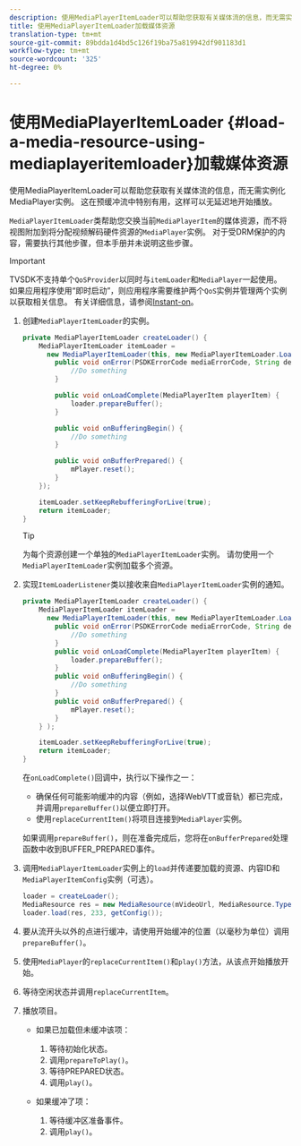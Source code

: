 ```yaml
---
description: 使用MediaPlayerItemLoader可以帮助您获取有关媒体流的信息，而无需实例化MediaPlayer实例。 这在预缓冲流中特别有用，这样可以无延迟地开始播放。
title: 使用MediaPlayerItemLoader加载媒体资源
translation-type: tm+mt
source-git-commit: 89bdda1d4bd5c126f19ba75a819942df901183d1
workflow-type: tm+mt
source-wordcount: '325'
ht-degree: 0%

---
```



# 使用MediaPlayerItemLoader {#load-a-media-resource-using-mediaplayeritemloader}加载媒体资源

使用MediaPlayerItemLoader可以帮助您获取有关媒体流的信息，而无需实例化MediaPlayer实例。 这在预缓冲流中特别有用，这样可以无延迟地开始播放。

`MediaPlayerItemLoader`类帮助您交换当前`MediaPlayerItem`的媒体资源，而不将视图附加到将分配视频解码硬件资源的`MediaPlayer`实例。 对于受DRM保护的内容，需要执行其他步骤，但本手册并未说明这些步骤。

>[!IMPORTANT]
>
>TVSDK不支持单个`QoSProvider`以同时与`itemLoader`和`MediaPlayer`一起使用。 如果应用程序使用“即时启动”，则应用程序需要维护两个`QoS`实例并管理两个实例以获取相关信息。 有关详细信息，请参阅[Instant-on](../../android-3x-content-playback-options-android2/buffering-configuration/android-3x-instant-on.md)。

1. 创建`MediaPlayerItemLoader`的实例。

   ```java
   private MediaPlayerItemLoader createLoader() { 
       MediaPlayerItemLoader itemLoader =   
         new MediaPlayerItemLoader(this, new MediaPlayerItemLoader.LoaderListener() { 
           public void onError(PSDKErrorCode mediaErrorCode, String description) { 
               //Do something 
           } 
   
           public void onLoadComplete(MediaPlayerItem playerItem) { 
               loader.prepareBuffer(); 
           } 
   
           public void onBufferingBegin() { 
               //Do something 
           } 
   
           public void onBufferPrepared() { 
               mPlayer.reset(); 
           }  
       }); 
   
       itemLoader.setKeepRebufferingForLive(true); 
       return itemLoader; 
   } 
   ```

   >[!TIP]
   >
   >为每个资源创建一个单独的`MediaPlayerItemLoader`实例。 请勿使用一个`MediaPlayerItemLoader`实例加载多个资源。

1. 实现`ItemLoaderListener`类以接收来自`MediaPlayerItemLoader`实例的通知。

   ```java
   private MediaPlayerItemLoader createLoader() { 
       MediaPlayerItemLoader itemLoader =   
         new MediaPlayerItemLoader(this, new MediaPlayerItemLoader.LoaderListener() { 
           public void onError(PSDKErrorCode mediaErrorCode, String description) { 
               //Do something 
           } 
           public void onLoadComplete(MediaPlayerItem playerItem) { 
               loader.prepareBuffer(); 
           } 
           public void onBufferingBegin() { 
               //Do something 
           } 
           public void onBufferPrepared() { 
               mPlayer.reset(); 
           }  
       } ); 
   
       itemLoader.setKeepRebufferingForLive(true); 
       return itemLoader; 
   }
   ```

   在`onLoadComplete()`回调中，执行以下操作之一：

   * 确保任何可能影响缓冲的内容（例如，选择WebVTT或音轨）都已完成，并调用`prepareBuffer()`以便立即打开。
   * 使用`replaceCurrentItem()`将项目连接到`MediaPlayer`实例。

   如果调用`prepareBuffer()`，则在准备完成后，您将在`onBufferPrepared`处理函数中收到BUFFER_PREPARED事件。
1. 调用`MediaPlayerItemLoader`实例上的`load`并传递要加载的资源、内容ID和`MediaPlayerItemConfig`实例（可选）。

   ```java
   loader = createLoader(); 
   MediaResource res = new MediaResource(mVideoUrl, MediaResource.Type.HLS, metadata); 
   loader.load(res, 233, getConfig());
   ```

1. 要从流开头以外的点进行缓冲，请使用开始缓冲的位置（以毫秒为单位）调用`prepareBuffer()`。
1. 使用`MediaPlayer`的`replaceCurrentItem()`和`play()`方法，从该点开始播放开始。
1. 等待空闲状态并调用`replaceCurrentItem`。
1. 播放项目。

   * 如果已加载但未缓冲该项：

      1. 等待初始化状态。
      1. 调用`prepareToPlay()`。
      1. 等待PREPARED状态。
      1. 调用`play()`。
   * 如果缓冲了项：

      1. 等待缓冲区准备事件。
      1. 调用`play()`。